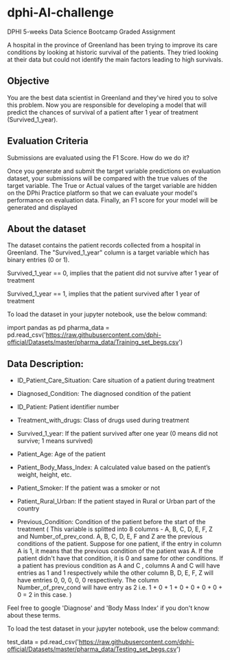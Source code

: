 # dphi-AI-challenge
DPHI 5-weeks Data Science Bootcamp Graded Assignment


<p>A hospital in the province of Greenland has been trying to improve its care conditions by looking at historic survival of the patients. They tried looking at their data but could not identify the main factors leading to high survivals.</p>

## Objective
You are the best data scientist in Greenland and they've hired you to solve this problem. Now you are responsible for developing a model that will predict the chances of survival of a patient after 1 year of treatment (Survived_1_year).

## Evaluation Criteria
Submissions are evaluated using the F1 Score. How do we do it? 
<p>
Once you generate and submit the target variable predictions on evaluation dataset, your submissions will be compared with the true values of the target variable. 
The True or Actual values of the target variable are hidden on the DPhi Practice platform so that we can evaluate your model's performance on evaluation data. Finally, an F1 score for your model will be generated and displayed
</p>

## About the dataset
The dataset contains the patient records collected from a hospital in Greenland. The "Survived_1_year" column is a target variable which has binary entries (0 or 1).

Survived_1_year == 0, implies that the patient did not survive after 1 year of treatment

Survived_1_year == 1, implies that the patient survived after 1 year of treatment

To load the dataset in your jupyter notebook, use the below command:

import pandas as pd
pharma_data = pd.read_csv('https://raw.githubusercontent.com/dphi-official/Datasets/master/pharma_data/Training_set_begs.csv')

## Data Description:

- ID_Patient_Care_Situation: Care situation of a patient during treatment

- Diagnosed_Condition: The diagnosed condition of the patient

- ID_Patient: Patient identifier number

- Treatment_with_drugs: Class of drugs used during treatment

- Survived_1_year: If the patient survived after one year (0 means did not survive; 1 means survived)

- Patient_Age: Age of the patient

- Patient_Body_Mass_Index: A calculated value based on the patient’s weight, height, etc.

- Patient_Smoker: If the patient was a smoker or not

- Patient_Rural_Urban: If the patient stayed in Rural or Urban part of the country

- Previous_Condition: Condition of the patient before the start of the treatment ( This variable is splitted into 8 columns - A, B, C, D, E, F, Z and Number_of_prev_cond. A, B, C, D, E, F and Z are the previous conditions of the patient. Suppose for one patient, if the entry in column A is 1, it means that the previous condition of the patient was A. If the patient didn't have that condition, it is 0 and same for other conditions. If a patient has previous condition as A and C , columns A and C will have entries as 1 and 1 respectively while the other column B, D, E, F, Z will have entries 0, 0, 0, 0, 0 respectively. The column Number_of_prev_cond will have entry as 2 i.e. 1 + 0 + 1 + 0 + 0 + 0 + 0 + 0 = 2 in this case. )

Feel free to google 'Diagnose' and 'Body Mass Index' if you don't know about these terms.

To load the test dataset in your jupyter notebook, use the below command:


test_data = pd.read_csv('https://raw.githubusercontent.com/dphi-official/Datasets/master/pharma_data/Testing_set_begs.csv')

